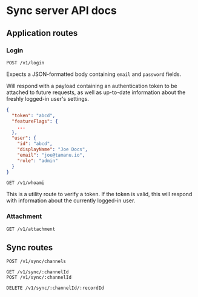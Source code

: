 # Sync server API docs

## Application routes

### Login

```
POST /v1/login
```

Expects a JSON-formatted body containing `email` and `password` fields. 

Will respond with a payload containing an authentication token to be attached to future requests, as well as up-to-date information about the freshly logged-in user's settings.

```json
{
  "token": "abcd",
  "featureFlags": {
    ...
  },
  "user": {
    "id": "abcd",
    "displayName": "Joe Docs",
    "email": "joe@tamanu.io",
    "role": "admin"
  }
}
```

```
GET /v1/whoami
```

This is a utility route to verify a token. If the token is valid, this will respond with information about the currently logged-in user.

### Attachment

```
GET /v1/attachment
```

## Sync routes

```
POST /v1/sync/channels
```

```
GET /v1/sync/:channelId
POST /v1/sync/:channelId
```

```
DELETE /v1/sync/:channelId/:recordId
```
